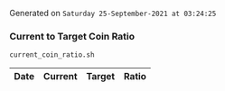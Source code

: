 Generated on `Saturday 25-September-2021 at 03:24:25`

### Current to Target Coin Ratio
`current_coin_ratio.sh`

Date|Current|Target|Ratio
---|---|---|---
